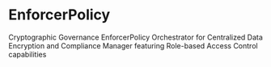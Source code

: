 # EnforcerPolicy
Cryptographic Governance EnforcerPolicy Orchestrator for Centralized Data Encryption and Compliance Manager featuring Role-based Access Control capabilities
